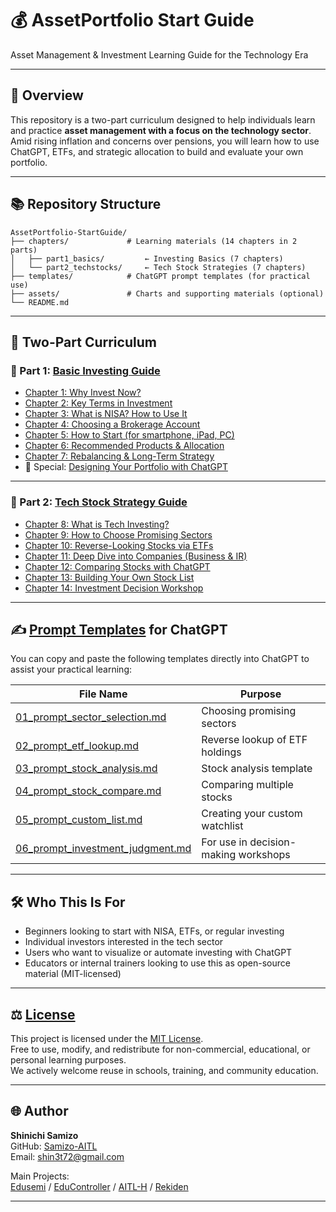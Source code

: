 # 💰 AssetPortfolio Start Guide  
Asset Management & Investment Learning Guide for the Technology Era

---

## 📘 Overview

This repository is a two-part curriculum designed to help individuals learn and practice **asset management with a focus on the technology sector**.  
Amid rising inflation and concerns over pensions, you will learn how to use ChatGPT, ETFs, and strategic allocation to build and evaluate your own portfolio.

---

## 📚 Repository Structure
```
AssetPortfolio-StartGuide/
├── chapters/             # Learning materials (14 chapters in 2 parts)
│   ├── part1_basics/         ← Investing Basics (7 chapters)
│   └── part2_techstocks/     ← Tech Stock Strategies (7 chapters)
├── templates/            # ChatGPT prompt templates (for practical use)
├── assets/               # Charts and supporting materials (optional)
└── README.md
```
---

## 🧠 Two-Part Curriculum

### 🔹 Part 1: [Basic Investing Guide](./chapters/part1_basics/)

- [Chapter 1: Why Invest Now?](./chapters/part1_basics/01_why_invest.md)
- [Chapter 2: Key Terms in Investment](./chapters/part1_basics/02_terms.md)
- [Chapter 3: What is NISA? How to Use It](./chapters/part1_basics/03_nisa_intro.md)
- [Chapter 4: Choosing a Brokerage Account](./chapters/part1_basics/04_choose_broker.md)
- [Chapter 5: How to Start (for smartphone, iPad, PC)](./chapters/part1_basics/05_how_to_start.md)
- [Chapter 6: Recommended Products & Allocation](./chapters/part1_basics/06_products_allocation.md)
- [Chapter 7: Rebalancing & Long-Term Strategy](./chapters/part1_basics/07_rebalance_strategy.md)
- 📌 Special: [Designing Your Portfolio with ChatGPT](./chapters/part1_basics/sp_chatgpt_design.md)

---

### 🔹 Part 2: [Tech Stock Strategy Guide](./chapters/part2_techstocks/)

- [Chapter 8: What is Tech Investing?](./chapters/part2_techstocks/08_intro_tech.md)
- [Chapter 9: How to Choose Promising Sectors](./chapters/part2_techstocks/09_focus_sectors.md)
- [Chapter 10: Reverse-Looking Stocks via ETFs](./chapters/part2_techstocks/10_etf_reverse_lookup.md)
- [Chapter 11: Deep Dive into Companies (Business & IR)](./chapters/part2_techstocks/11_deep_dive.md)
- [Chapter 12: Comparing Stocks with ChatGPT](./chapters/part2_techstocks/12_compare_stocks.md)
- [Chapter 13: Building Your Own Stock List](./chapters/part2_techstocks/13_make_your_list.md)
- [Chapter 14: Investment Decision Workshop](./chapters/part2_techstocks/14_investment_workshop.md)

---

## ✍️ [Prompt Templates](./templates/) for ChatGPT

You can copy and paste the following templates directly into ChatGPT to assist your practical learning:

| File Name | Purpose |
|-----------|---------|
| [01_prompt_sector_selection.md](./templates/01_prompt_sector_selection.md) | Choosing promising sectors |
| [02_prompt_etf_lookup.md](./templates/02_prompt_etf_lookup.md) | Reverse lookup of ETF holdings |
| [03_prompt_stock_analysis.md](./templates/03_prompt_stock_analysis.md) | Stock analysis template |
| [04_prompt_stock_compare.md](./templates/04_prompt_stock_compare.md) | Comparing multiple stocks |
| [05_prompt_custom_list.md](./templates/05_prompt_custom_list.md) | Creating your custom watchlist |
| [06_prompt_investment_judgment.md](./templates/06_prompt_investment_judgment.md) | For use in decision-making workshops |

---

## 🛠 Who This Is For

- Beginners looking to start with NISA, ETFs, or regular investing  
- Individual investors interested in the tech sector  
- Users who want to visualize or automate investing with ChatGPT  
- Educators or internal trainers looking to use this as open-source material (MIT-licensed)

---

## ⚖️ [License](./LICENSE)

This project is licensed under the [MIT License](./LICENSE).  
Free to use, modify, and redistribute for non-commercial, educational, or personal learning purposes.  
We actively welcome reuse in schools, training, and community education.

---

## 🌐 Author

**Shinichi Samizo**  
GitHub: [Samizo-AITL](https://github.com/Samizo-AITL)  
Email: shin3t72@gmail.com

Main Projects:  
[Edusemi](https://github.com/Samizo-AITL/Edusemi-v4x) / [EduController](https://github.com/Samizo-AITL/EduController) / [AITL-H](https://github.com/Samizo-AITL/AITL-H) / [Rekiden](https://github.com/Samizo-AITL/Rekiden)

---
